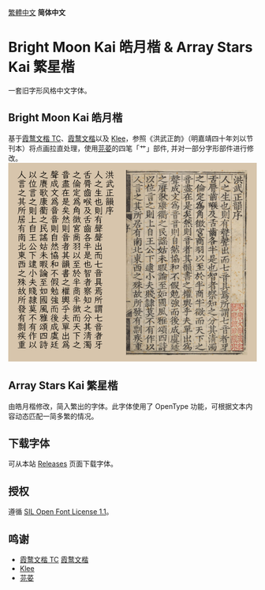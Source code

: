 [繁體中文](../../) **简体中文**
# Bright Moon Kai 皓月楷 & Array Stars Kai 繁星楷
一套旧字形风格中文字体。

## Bright Moon Kai 皓月楷
基于[霞鹜文楷 TC](https://github.com/lxgw/LxgwWenkaiTC)、[霞鹜文楷](https://github.com/lxgw/LxgwWenKai)以及 [Klee](https://github.com/fontworks-fonts/Klee)，参照《洪武正韵》（明嘉靖四十年刘以节刊本）将点画拉直处理，使用[芫荽](https://github.com/ButTaiwan/iansui)的四笔「艹」部件, 并对一部分字形部件进行修改。  
![image](./pictures/picture001.png)  

## Array Stars Kai 繁星楷
由皓月楷修改，简入繁出的字体。此字体使用了 OpenType 功能，可根据文本内容动态匹配一简多繁的情况。

## 下载字体
可从本站 [Releases](../../releases) 页面下载字体。

## 授权
遵循 [SIL Open Font License 1.1](./LICENSE.txt)。

## 鸣谢
* [霞鹜文楷 TC](https://github.com/lxgw/LxgwWenkaiTC) [霞鹜文楷](https://github.com/lxgw/LxgwWenKai)
* [Klee](https://github.com/fontworks-fonts/Klee)
* [芫荽](https://github.com/ButTaiwan/iansui)
